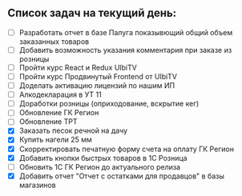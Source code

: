 ## Список задач на текущий день:

- [ ] Разработать отчет в базе Палуга показывющий общий объем заказанных товаров
- [ ] Добавить возможность указания комментария при заказе из розницы
- [ ] Пройти курс React и Redux UlbiTV
- [ ] Пройти курс Продвинутый Frontend от UlbiTV
- [ ] Доделать активацию лицензий по нашим ИП
- [ ] Алкодекларация в УТ 11
- [ ] Доработки розницы (оприходование, вскрытие кег)
- [ ] Обновление ГК Регион
- [ ] Обновление ТРТ
- [x] Заказать песок речной на дачу
- [x] Купить нагели 25 мм
- [x] Скорректировать печатную форму счета на оплату ГК Регион
- [x] Добавить кнопки быстрых товаров в 1С Розница
- [ ] Обновить 1С ГК Регион до актуального релиза
- [x] Добавить отчет "Отчет с остатками для продавцов" в базы магазинов